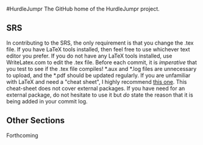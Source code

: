 #HurdleJumpr
The GitHub home of the HurdleJumpr project. 

## SRS

In contributing to the SRS, the only requirement is that you change the .tex file. If you have LaTeX tools installed,
then feel free to use whichever text editor you prefer. If you do not have any LaTeX tools installed, use WriteLatex.com 
to edit the .tex file. Before each commit, it is *imperative* that you test to see if the .tex file compiles! *.aux and *.log
files are unnecessary to upload, and the *.pdf should be updated regularly. If you are unfamiliar with LaTeX and need a 
"cheat sheet", I highly recommend [this one](http://www.stdout.org/~winston/latex/latexsheet-a4.pdf). This cheat-sheet does not 
cover external packages. If you have need for an external package, do not hesitate to use it but *do* state the reason that it is 
being added in your commit log. 

## Other Sections

Forthcoming
